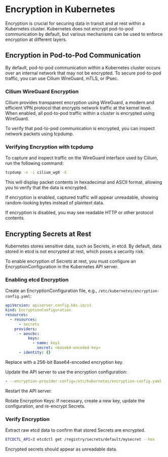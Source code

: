 # Encryption in Kubernetes

Encryption is crucial for securing data in transit and at rest within a Kubernetes cluster. Kubernetes does not encrypt pod-to-pod communication by default, but various mechanisms can be used to enforce encryption at different layers.

## Encryption in Pod-to-Pod Communication

By default, pod-to-pod communication within a Kubernetes cluster occurs over an internal network that may not be encrypted. To secure pod-to-pod traffic, you can use Cilium WireGuard, mTLS, or IPsec.

### Cilium WireGuard Encryption
Cilium provides transparent encryption using WireGuard, a modern and efficient VPN protocol that encrypts network traffic at the kernel level. When enabled, all pod-to-pod traffic within a cluster is encrypted using WireGuard.

To verify that pod-to-pod communication is encrypted, you can inspect network packets using tcpdump.

### Verifying Encryption with tcpdump
To capture and inspect traffic on the WireGuard interface used by Cilium, run the following command:

```bash
tcpdump -n -i cilium_wg0 -X
```

This will display packet contents in hexadecimal and ASCII format, allowing you to verify that the data is encrypted.

If encryption is enabled, captured traffic will appear unreadable, showing random-looking bytes instead of plaintext data.

If encryption is disabled, you may see readable HTTP or other protocol contents.

## Encrypting Secrets at Rest

Kubernetes stores sensitive data, such as Secrets, in etcd. By default, data stored in etcd is not encrypted at rest, which poses a security risk.

To enable encryption of Secrets at rest, you must configure an EncryptionConfiguration in the Kubernetes API server.

### Enabling etcd Encryption
Create an EncryptionConfiguration file, e.g., `/etc/kubernetes/encryption-config.yaml`:
```yaml
apiVersion: apiserver.config.k8s.io/v1
kind: EncryptionConfiguration
resources:
  - resources:
      - secrets
    providers:
      - aescbc:
          keys:
            - name: key1
              secret: <base64-encoded-key>
      - identity: {}
```

Replace <base64-encoded-key> with a 256-bit Base64-encoded encryption key.

Update the API server to use the encryption configuration:

```yaml
- --encryption-provider-config=/etc/kubernetes/encryption-config.yaml
```

Restart the API server.

Rotate Encryption Keys: If necessary, create a new key, update the configuration, and re-encrypt Secrets.

### Verify Encryption

Extract raw etcd data to confirm that stored Secrets are encrypted.

```bash
ETCDCTL_API=3 etcdctl get /registry/secrets/default/mysecret --hex
```

Encrypted secrets should appear as unreadable data.